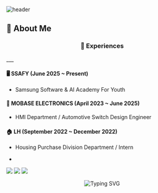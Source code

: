 ![header](https://capsule-render.vercel.app/api?type=venom&color=timeGradient&height=150&section=header&text=Hello%20!%20😆%20I'm%20Ahyeon&fontColor=333333&fontAlignY=40&fontSize=40&desc=Embedded%20Engineer%20%7C%20Learner&descSize=20&descAlign=70&descAlignY=65&fontShadow=true)

## 🔎 About Me

<h3 align="center">📑 Experiences</h3>
___

#### 🖥️ SSAFY (June 2025 ~ Present)
- Samsung Software & AI Academy For Youth

#### 🚗 MOBASE ELECTRONICS (April 2023 ~ June 2025)
- HMI Department / Automotive Switch Design Engineer 

#### 🏠 LH (September 2022 ~ December 2022)
- Housing Purchase Division Department / Intern

- 
<img src="https://img.shields.io/badge/Python-3776AB?style=flat-square&logo=Python&logoColor=white"/> <img src="https://img.shields.io/badge/apple-000000?style=flat-square&logo=apple&logoColor=white"/> <img src="https://img.shields.io/badge/OpenAI-412991?style=flat-square&logo=OpenAI&logoColor=white"/>

<p align="center">
  <img src="https://readme-typing-svg.demolab.com/?font=Fira+Code&pause=800&color=00BC8C&center=true&vCenter=true&width=460&lines=Embedded+Engineer+%7C+Back-End+Learner;Coding+with+C%2C+Java+%26+Logic!;Building+Smart+Things+%F0%9F%9A%80" alt="Typing SVG" />
</p>



